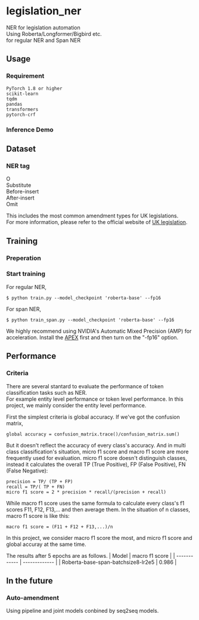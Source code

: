 # legislation_ner
NER for legislation automation  
Using Roberta/Longformer/Bigbird etc.  
for regular NER and Span NER
## Usage
### Requirement
```
PyTorch 1.8 or higher
scikit-learn
tqdm
pandas
transformers
pytorch-crf
```
### Inference Demo

## Dataset
### NER tag
O  
Substitute  
Before-insert  
After-insert  
Omit

This includes the most common amendment types for UK legislations.  
For more information, please refer to the official website of [UK legislation](https://www.legislation.gov.uk/).
## Training
### Preperation

### Start training
For regular NER,  
```
$ python train.py --model_checkpoint 'roberta-base' --fp16
```
For span NER,  
```
$ python train_span.py --model_checkpoint 'roberta-base' --fp16
```
We highly recommend using NVIDIA's Automatic Mixed Precision (AMP) for acceleration.
Install the [APEX](https://github.com/NVIDIA/apex) first and then turn on the "-fp16" option.
## Performance
### Criteria
There are several stantard to evaluate the performance of token classification tasks such as NER.   
For example entity level performance or token level performance.
In this project, we mainly consider the entity level performance.  

First the simplest criteria is global accuracy. If we've got the confusion matrix, 

`global accuracy = confusion_matrix.trace()/confusion_matrix.sum()`

But it doesn't reflect the accuracy of every class's accuracy. And in multi class classification's situation,
micro f1 score and macro f1 score are more frequently used for evaluation.
micro f1 score doesn't distinguish classes, instead it calculates the overall TP (True Positive), FP (False Positive), FN (False Negative):
```
precision = TP/ (TP + FP)
recall = TP/( TP + FN)
micro f1 score = 2 * precision * recall/(precision + recall)
```
While macro f1 score uses the same formula to calculate every class's f1 scores F11, F12, F13,... 
and then average them. In the situation of n classes, macro f1 score is like this:
```
macro f1 score = (F11 + F12 + F13,...)/n
```
In this project, we consider macro f1 score the most, and micro f1 score and global accuray at the same time.

The results after 5 epochs are as follows.
| Model | macro f1 score |
| ------------ | ------------- |
| Roberta-base-span-batchsize8-lr2e5 | 0.986 |


## In the future
### Auto-amendment
Using pipeline and joint models conbined by seq2seq models.  
